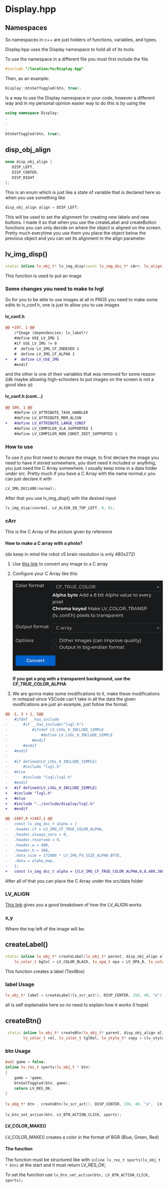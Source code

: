 # Display.hpp

## Namespaces

So namespaces in c++ are just holders of functions, variables, and types.

Display.hpp uses the Display namespace to hold all of its tools.

To use the namespace in a different file you must first include the file.

```cpp
#include "/location/to/Display.hpp"
```

Then, as an example:

```cpp
Display::btnSetToggled(btn, true);
```

Is a way to use the Display namespace in your code, however a different way and in my personal opinion easier way to do this is by using the

```cpp
using namespace Display;
.
.
.
btnSetToggled(btn, true);
```

## disp_obj_align

 ```cpp
 enum disp_obj_align {
    DISP_LEFT,
    DISP_CENTER,
    DISP_RIGHT
};
```

This is an enum which is just like a state of variable that is declared here so when you use something like

```cpp
disp_obj_align align = DISP_LEFT;
```

This will be used to set the alignment for creating new labels and new buttons. I made it so that when you use the createLabel and createButton functions you can only decide on where the object is aligned on the screen. Pretty much everytime you use them you place the object below the previous object and you can set its alignment in the align parameter.

## lv_img_disp()

```cpp
static inline lv_obj_t* lv_img_disp(const lv_img_dsc_t* cArr, lv_align_t align = LV_ALIGN_IN_TOP_LEFT, short x = 0, short y = 0)

```

This function is used to put an image

### Some changes you need to make to lvgl

So for you to be able to use images at all in PROS you need to make some edits to lv_conf.h, one is just to allow you to use images

#### lv_conf.h

```diff
@@ +197, 1 @@
    /*Image (dependencies: lv_label*/
    #define USE_LV_IMG 1
    #if USE_LV_IMG != 0
    #  define LV_IMG_CF_INDEXED 1
    #  define LV_IMG_CF_ALPHA 1
+   #  define LV_USE_IMG
    #endif
```

and the other is one of their variables that was removed for some reason (idk maybe allowing high-schoolers to put images on the screen is not a good idea :p)

#### lv_conf.h (cont...)

```diff
@@ 109, 1 @@
    #define LV_ATTRIBUTE_TASK_HANDLER
    #define LV_ATTRIBUTE_MEM_ALIGN
+   #define LV_ATTRIBUTE_LARGE_CONST
    #define LV_COMPILER_VLA_SUPPORTED 1
    #define LV_COMPILER_NON_CONST_INIT_SUPPORTED 1
```

### How to use

To use it you first need to declare the image, to first declare the image you need to have it stored somewhere, you dont need it included or anything, you just need the C Array somewhere. I usually keep mine in a data folder under src. Pretty much if you have a C Array with the name normal.c you can just declare it with

```cpp
LV_IMG_DECLARE(normal);
```

After that you use lv_img_disp() with the desired input

```cpp
lv_img_disp(&normal, LV_ALIGN_IN_TOP_LEFT, 0, 0);
```

### cArr

This is the C Array of the picture given by reference

#### How to make a C array with a photo?

(do keep in mind the robot v5 brain resolution is only 480x272)

1. Use [this link](https://lvgl.io/tools/imageconverter) to convert any image to a C array
2. Configure your C Array like this

    ![Conf for C Array](../pics/the.png)

    **If you got a png with a transparent background, use the CF_TRUE_COLOR_ALPHA**

3. We are gonna make some modifications to it, make these modifications in notepad since VSCode can't take in all the data the given modfications are just an example, just follow the format.

```diff
@@ -1, 3 + 1, 5@@
-   #ifdef __has_include
-       #if __has_include("lvgl.h")
-           #ifndef LV_LVGL_H_INCLUDE_SIMPLE
-               #define LV_LVGL_H_INCLUDE_SIMPLE
-           #endif
-       #endif
-   #endif
-
-   #if defined(LV_LVGL_H_INCLUDE_SIMPLE)
-       #include "lvgl.h"
-   #else
-       #include "lvgl/lvgl.h"
-   #endif
+   #if defined(LV_LVGL_H_INCLUDE_SIMPLE)
+   #include "lvgl.h"
+   #else
+   #include "../include/display/lvgl.h"
+   #endif
```

```diff
@@ -1467,9 +1467,1 @@
-   const lv_img_dsc_t alpha = {
-   .header.cf = LV_IMG_CF_TRUE_COLOR_ALPHA,
-   .header.always_zero = 0,
-   .header.reserved = 0,
-   .header.w = 480,
-   .header.h = 360,
-   .data_size = 172800 * LV_IMG_PX_SIZE_ALPHA_BYTE,
-   .data = alpha_map,
-   };
+   const lv_img_dsc_t alpha = {{LV_IMG_CF_TRUE_COLOR_ALPHA,0,0,480,360},172800 * LV_IMG_PX_SIZE_ALPHA_BYTE,alpha_map};
```

After all of that you can place the C Array under the src/data folder

### LV_ALIGN

[This link](https://docs.lvgl.io/latest/en/html/widgets/obj.html#alignment) gives you a good breakdown of how the LV_ALIGN works

### x,y

Where the top left of the image will be.

## createLabel()

```cpp
static inline lv_obj_t* createLabel(lv_obj_t* parent, disp_obj_align align, lv_coord_t width, lv_coord_t height, const char* title,
    lv_color_t bgCol = LV_COLOR_BLACK, lv_opa_t opa = LV_OPA_0, lv_color_t textColor = LV_COLOR_WHITE, lv_style_t* copy = &lv_style_plain)
```

This function creates a label (TextBox)

### label Usage

```cpp
lv_obj_t* label = createLabel(lv_scr_act(), DISP_CENTER, 150, 40, "e");
```

all is self explainable here so no need to explain how it works (I hope)

## createBtn()

```cpp
 static inline lv_obj_t* createBtn(lv_obj_t* parent, disp_obj_align align, lv_coord_t width, lv_coord_t height, const char* title, 
        lv_color_t rel, lv_color_t tglRel, lv_style_t* copy = &lv_style_plain, lv_color_t textColor = LV_COLOR_WHITE)
```

### btn Usage

```cpp
bool game = false;
inline lv_res_t sports(lv_obj_t * btn)
{
    game = !game;
    btnSetToggled(btn, game);
    return LV_RES_OK;
}

lv_obg_t* btn - createBtn(lv_scr_act(), DISP_CENTER, 150, 40, "a",  LV_COLOR_MAKE(0, 100, 0), LV_COLOR_MAKE(0, 125, 0));

lv_btn_set_action(btn, LV_BTN_ACTION_CLICK, sports);
```

#### LV_COLOR_MAKE()

LV_COLOR_MAKE() creates a color in the format of BGR (Blue, Green, Red)

#### The function

The function must be structured like with ```inline lv_res_t sports(lv_obj_t * btn)``` at the start and it must return LV_RES_OK;

To set the function use ```lv_btn_set_action(btn, LV_BTN_ACTION_CLICK, sports);```

